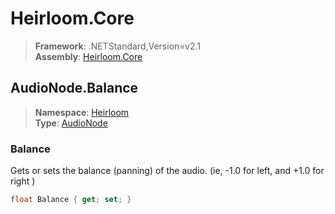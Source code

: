 # Heirloom.Core

> **Framework**: .NETStandard,Version=v2.1  
> **Assembly**: [Heirloom.Core][0]  

## AudioNode.Balance

> **Namespace**: [Heirloom][0]  
> **Type**: [AudioNode][1]  

### Balance

Gets or sets the balance (panning) of the audio. (ie, -1.0 for left, and +1.0 for right )

```cs
float Balance { get; set; }
```

[0]: ../Heirloom.Core.md
[1]: Heirloom.AudioNode.md
